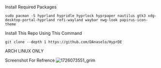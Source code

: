 Install Required Packages
```
sudo pacman -S hyprland hypridle hyprlock hyprpaper nautilus gtk3 xdg-desktop-portal-hyprland rofi-wayland waybar nwg-look papirus-icon-theme
```

Install This Repo Using This Command
```
git clone --depth 1 https://github.com/DAnaselo/HyprDE
```
ARCH LINUX ONLY

Screenshot For Refrence
![1726073551_grim](https://github.com/user-attachments/assets/6420a287-0071-4b9f-8419-90a7a220e975)

